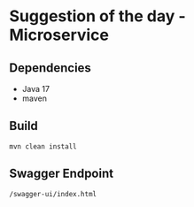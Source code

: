 # Suggestion of the day - Microservice

## Dependencies
- Java 17
- maven

## Build
`mvn clean install`

## Swagger Endpoint
`/swagger-ui/index.html`


